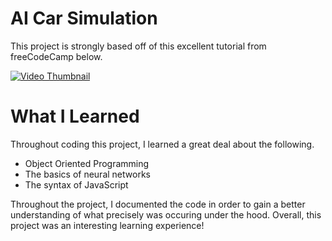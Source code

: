 # AI Car Simulation
This project is strongly based off of this excellent tutorial from freeCodeCamp below.

[![Video Thumbnail](https://img.youtube.com/vi/Rs_rAxEsAvI/maxresdefault.jpg)](https://www.youtube.com/watch?v=Rs_rAxEsAvI)

# What I Learned
Throughout coding this project, I learned a great deal about the following.
* Object Oriented Programming
* The basics of neural networks
* The syntax of JavaScript

Throughout the project, I documented the code in order to gain a better understanding of what precisely was occuring under the hood. Overall, this project was an interesting learning experience!
